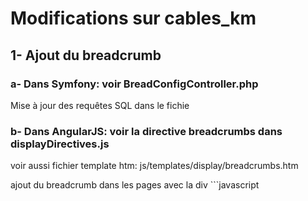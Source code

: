 # Modifications sur cables_km

## 1- Ajout du breadcrumb 

### a- Dans Symfony: voir  BreadConfigController.php
Mise à jour des requêtes SQL dans le fichie

### b- Dans AngularJS: voir la directive breadcrumbs dans displayDirectives.js 

voir aussi fichier template htm: js/templates/display/breadcrumbs.htm

ajout du breadcrumb dans les pages avec la div ```javascript <div breadcrumbs appname="{{cables}}"></div>





